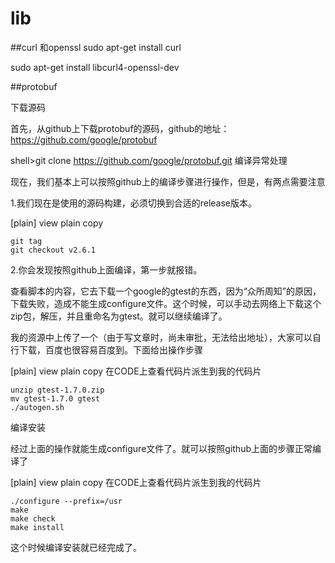 # lib
##curl 和openssl
sudo apt-get install curl

sudo apt-get install libcurl4-openssl-dev  



##protobuf

下载源码

首先，从github上下载protobuf的源码，github的地址：https://github.com/google/protobuf

shell>git clone https://github.com/google/protobuf.git
编译异常处理

现在，我们基本上可以按照github上的编译步骤进行操作，但是，有两点需要注意

1.我们现在是使用的源码构建，必须切换到合适的release版本。

[plain] view plain copy

    git tag  
    git checkout v2.6.1  

2.你会发现按照github上面编译，第一步就报错。

查看脚本的内容，它去下载一个google的gtest的东西，因为“众所周知”的原因，下载失败，造成不能生成configure文件。这个时候，可以手动去网络上下载这个zip包，解压，并且重命名为gtest。就可以继续编译了。

我的资源中上传了一个（由于写文章时，尚未审批，无法给出地址），大家可以自行下载，百度也很容易百度到。下面给出操作步骤

[plain] view plain copy
在CODE上查看代码片派生到我的代码片

    unzip gtest-1.7.0.zip  
    mv gtest-1.7.0 gtest  
    ./autogen.sh  

编译安装

经过上面的操作就能生成configure文件了。就可以按照github上面的步骤正常编译了

[plain] view plain copy
在CODE上查看代码片派生到我的代码片

    ./configure --prefix=/usr  
    make  
    make check  
    make install  

这个时候编译安装就已经完成了。